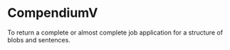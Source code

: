 # CompendiumV
To return a complete or almost complete job application for a structure of blobs and sentences.
